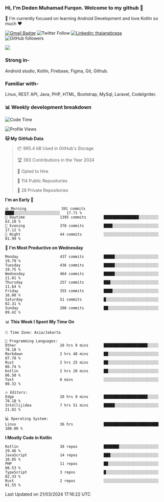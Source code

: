 ### Hi, I'm Deden Muhamad Furqon. Welcome to my github 👋

<!--
**furqoncreative/furqoncreative** is a ✨ _special_ ✨ repository because its `README.md` (this file) appears on your GitHub profile.

Here are some ideas to get you started:

- 🔭 I’m currently working on ...
- 👯 I’m looking to collaborate on ...
- 🤔 I’m looking for help with ...
- 💬 Ask me about ...
- 📫 How to reach me: ...
- 😄 Pronouns: ...
- ⚡ Fun fact: ...
-->

  🌱 I'm currently focused on learning Android Development and love Kotlin so much ❤ 

[![Gmail Badge](https://img.shields.io/badge/-furqoncreative24@gmail.com-c14438?style=flat-square&logo=Gmail&logoColor=white&link=mailto:furqoncreative24@gmail.com)](mailto:furqoncreative24@gmail.com)
![Twitter Follow](https://img.shields.io/twitter/follow/furqoncreative?label=Follow)
[![Linkedin: thaianebraga](https://img.shields.io/badge/-Deden_Muhamad_Furqon-blue?style=flat-square&logo=Linkedin&logoColor=white&link=https://www.linkedin.com/in/anmol-p-singh/)](https://www.linkedin.com/in/furqoncreative/)
![GitHub followers](https://img.shields.io/github/followers/furqoncreative?label=Follow&style=social)

<img src="https://github-readme-stats.sera5-dev.vercel.app/api?username=furqoncreative&hide=stars&show_icons=true&count_private=true&include_all_commits=true&title_color=#008080&icon_color=#008080&hide_border=true" width="">

### Strong in-

Android studio, Kotlin, Firebase, Figma, Git, Github.

### Familiar with-
Linux, REST API, Java, PHP, HTML, Bootstrap, MySql, Laravel, CodeIgniter.

### 📊 Weekly development breakdown

<!--START_SECTION:waka-->
![Code Time](http://img.shields.io/badge/Code%20Time-2%2C056%20hrs%2011%20mins-blue)

![Profile Views](http://img.shields.io/badge/Profile%20Views-0-blue)

**🐱 My GitHub Data** 

> 📦 995.4 kB Used in GitHub's Storage 
 > 
> 🏆 393 Contributions in the Year 2024
 > 
> 💼 Opted to Hire
 > 
> 📜 114 Public Repositories 
 > 
> 🔑 28 Private Repositories 
 > 
**I'm an Early 🐤** 

```text
🌞 Morning                391 commits         ████░░░░░░░░░░░░░░░░░░░░░   17.71 % 
🌆 Daytime                1395 commits        ████████████████░░░░░░░░░   63.18 % 
🌃 Evening                378 commits         ████░░░░░░░░░░░░░░░░░░░░░   17.12 % 
🌙 Night                  44 commits          ░░░░░░░░░░░░░░░░░░░░░░░░░   01.99 % 
```
📅 **I'm Most Productive on Wednesday** 

```text
Monday                   437 commits         █████░░░░░░░░░░░░░░░░░░░░   19.79 % 
Tuesday                  436 commits         █████░░░░░░░░░░░░░░░░░░░░   19.75 % 
Wednesday                464 commits         █████░░░░░░░░░░░░░░░░░░░░   21.01 % 
Thursday                 257 commits         ███░░░░░░░░░░░░░░░░░░░░░░   11.64 % 
Friday                   355 commits         ████░░░░░░░░░░░░░░░░░░░░░   16.08 % 
Saturday                 51 commits          █░░░░░░░░░░░░░░░░░░░░░░░░   02.31 % 
Sunday                   208 commits         ██░░░░░░░░░░░░░░░░░░░░░░░   09.42 % 
```


📊 **This Week I Spent My Time On** 

```text
🕑︎ Time Zone: Asia/Jakarta

💬 Programming Languages: 
Other                    28 hrs 9 mins       ████████████████████░░░░░   78.18 % 
Markdown                 2 hrs 48 mins       ██░░░░░░░░░░░░░░░░░░░░░░░   07.78 % 
Rust                     2 hrs 25 mins       ██░░░░░░░░░░░░░░░░░░░░░░░   06.74 % 
Kotlin                   2 hrs 20 mins       ██░░░░░░░░░░░░░░░░░░░░░░░   06.50 % 
Text                     6 mins              ░░░░░░░░░░░░░░░░░░░░░░░░░   00.32 % 

🔥 Editors: 
Edge                     28 hrs 9 mins       ████████████████████░░░░░   78.18 % 
Intellijidea             7 hrs 51 mins       █████░░░░░░░░░░░░░░░░░░░░   21.82 % 

💻 Operating System: 
Linux                    36 hrs              █████████████████████████   100.00 % 
```

**I Mostly Code in Kotlin** 

```text
Kotlin                   38 repos            ███████░░░░░░░░░░░░░░░░░░   29.46 % 
JavaScript               14 repos            ███░░░░░░░░░░░░░░░░░░░░░░   10.85 % 
PHP                      11 repos            ██░░░░░░░░░░░░░░░░░░░░░░░   08.53 % 
TypeScript               3 repos             █░░░░░░░░░░░░░░░░░░░░░░░░   02.33 % 
Rust                     2 repos             ░░░░░░░░░░░░░░░░░░░░░░░░░   01.55 % 
```




 Last Updated on 21/03/2024 17:16:22 UTC
<!--END_SECTION:waka-->
